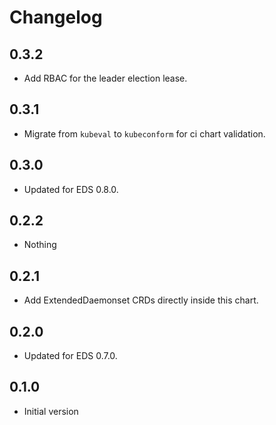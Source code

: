 # Changelog

## 0.3.2

* Add RBAC for the leader election lease.

## 0.3.1

* Migrate from `kubeval` to `kubeconform` for ci chart validation.

## 0.3.0

* Updated for EDS 0.8.0.

## 0.2.2

* Nothing

## 0.2.1

* Add ExtendedDaemonset CRDs directly inside this chart.

## 0.2.0

* Updated for EDS 0.7.0.

## 0.1.0

* Initial version
